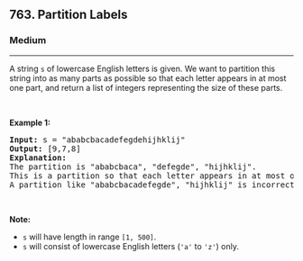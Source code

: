 <h2>763. Partition Labels</h2><h3>Medium</h3><hr><div><p>A string <code>s</code> of lowercase English letters is given. We want to partition this string into as many parts as possible so that each letter appears in at most one part, and return a list of integers representing the size of these parts.</p>

<p>&nbsp;</p>

<p><b>Example 1:</b></p>

<pre><b>Input:</b> s = "ababcbacadefegdehijhklij"
<b>Output:</b> [9,7,8]
<b>Explanation:</b>
The partition is "ababcbaca", "defegde", "hijhklij".
This is a partition so that each letter appears in at most one part.
A partition like "ababcbacadefegde", "hijhklij" is incorrect, because it splits s into less parts.
</pre>

<p>&nbsp;</p>

<p><b>Note:</b></p>

<ul>
	<li><code>s</code> will have length in range <code>[1, 500]</code>.</li>
	<li><code>s</code> will consist of lowercase English letters (<code>'a'</code> to <code>'z'</code>) only.</li>
</ul>

<p>&nbsp;</p>
</div>